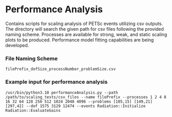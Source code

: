 # Performance Analysis
Contains scripts for scaling analysis of PETSc events utilizing csv outputs.
The directory will search the given path for csv files following the provided naming scheme.
Processes are available for strong, weak, and static scaling plots to be produced.
Performance model fitting capabilities are being developed.

### File Naming Scheme
```
filePrefix_dofSize_processNumber_problemSize.csv
```

### Example input for performance analysis
```
/usr/bin/python3.10 performanceAnalysis.py --path /path/to/scaling_tests/csv_files --name filePrefix --processes 1 2 4 8 16 32 64 128 256 512 1024 2048 4096 --problems [105,15] [149,21] [297,42] --dof 1575 3129 12474 --events Radiation::Initialize Radiation::EvaluateGains
```
